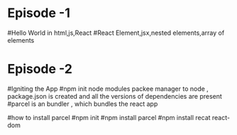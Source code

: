 # Episode -1
#Hello World in html,js,React 
#React Element,jsx,nested elements,array of elements

# Episode -2

#Igniting the App
#npm init node modules packee manager to node , package.json is created and all the versions of dependencies are present 
#parcel is an bundler , which bundles the react app

#how to install parcel 
#npm init
#npm install parcel
#npm  install recat react-dom 

